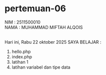# pertemuan-06

NIM : 2511500010 <BR>
NAMA : MUHAMMAD MIFTAH ALQOIS <BR><BR>

Hari ini, Rabu 22 oktober 2025 SAYA BELAJAR :
<ol>
    <li> hello.php </li>
    <li> index.php </li>
    <li> latihan 1 </li>
    <li> latihan variabel dan tipe data </li>
</ol>